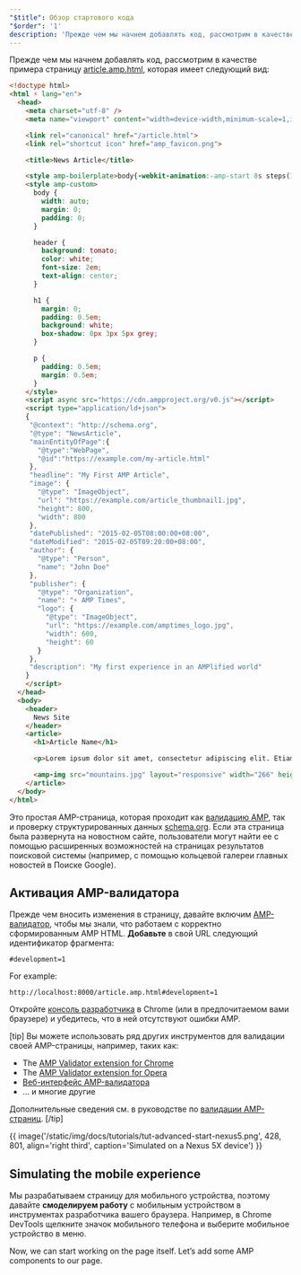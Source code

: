 ```yaml
---
"$title": Обзор стартового кода
"$order": '1'
description: 'Прежде чем мы начнем добавлять код, рассмотрим в качестве примера страницу article.amp.html, которая имеет следующий вид: ...'
---
```


Прежде чем мы начнем добавлять код, рассмотрим в качестве примера страницу [article.amp.html](https://github.com/googlecodelabs/accelerated-mobile-pages-advanced/blob/master/article.amp.html), которая имеет следующий вид:

```html
<!doctype html>
<html ⚡ lang="en">
  <head>
    <meta charset="utf-8" />
    <meta name="viewport" content="width=device-width,minimum-scale=1,initial-scale=1">

    <link rel="canonical" href="/article.html">
    <link rel="shortcut icon" href="amp_favicon.png">

    <title>News Article</title>

    <style amp-boilerplate>body{-webkit-animation:-amp-start 8s steps(1,end) 0s 1 normal both;-moz-animation:-amp-start 8s steps(1,end) 0s 1 normal both;-ms-animation:-amp-start 8s steps(1,end) 0s 1 normal both;animation:-amp-start 8s steps(1,end) 0s 1 normal both}@-webkit-keyframes -amp-start{from{visibility:hidden}to{visibility:visible}}@-moz-keyframes -amp-start{from{visibility:hidden}to{visibility:visible}}@-ms-keyframes -amp-start{from{visibility:hidden}to{visibility:visible}}@-o-keyframes -amp-start{from{visibility:hidden}to{visibility:visible}}@keyframes -amp-start{from{visibility:hidden}to{visibility:visible}}</style><noscript><style amp-boilerplate>body{-webkit-animation:none;-moz-animation:none;-ms-animation:none;animation:none}</style></noscript>
    <style amp-custom>
      body {
        width: auto;
        margin: 0;
        padding: 0;
      }

      header {
        background: tomato;
        color: white;
        font-size: 2em;
        text-align: center;
      }

      h1 {
        margin: 0;
        padding: 0.5em;
        background: white;
        box-shadow: 0px 3px 5px grey;
      }

      p {
        padding: 0.5em;
        margin: 0.5em;
      }
    </style>
    <script async src="https://cdn.ampproject.org/v0.js"></script>
    <script type="application/ld+json">
    {
     "@context": "http://schema.org",
     "@type": "NewsArticle",
     "mainEntityOfPage":{
       "@type":"WebPage",
       "@id":"https://example.com/my-article.html"
     },
     "headline": "My First AMP Article",
     "image": {
       "@type": "ImageObject",
       "url": "https://example.com/article_thumbnail1.jpg",
       "height": 800,
       "width": 800
     },
     "datePublished": "2015-02-05T08:00:00+08:00",
     "dateModified": "2015-02-05T09:20:00+08:00",
     "author": {
       "@type": "Person",
       "name": "John Doe"
     },
     "publisher": {
       "@type": "Organization",
       "name": "⚡ AMP Times",
       "logo": {
         "@type": "ImageObject",
         "url": "https://example.com/amptimes_logo.jpg",
         "width": 600,
         "height": 60
       }
     },
     "description": "My first experience in an AMPlified world"
    }
    </script>
  </head>
  <body>
    <header>
      News Site
    </header>
    <article>
      <h1>Article Name</h1>

      <p>Lorem ipsum dolor sit amet, consectetur adipiscing elit. Etiam egestas tortor sapien, non tristique ligula accumsan eu.</p>

      <amp-img src="mountains.jpg" layout="responsive" width="266" height="150"></amp-img>
    </article>
  </body>
</html>
```

Это простая AMP-страница, которая проходит как [валидацию AMP](../../../../documentation/guides-and-tutorials/learn/validation-workflow/validate_amp.md), так и проверку структурированных данных [schema.org](http://schema.org/). Если эта страница была развернута на новостном сайте, пользователи могут найти ее с помощью расширенных возможностей на страницах результатов поисковой системы (например, с помощью кольцевой галереи главных новостей в Поиске Google).

## Активация AMP-валидатора

Прежде чем вносить изменения в страницу, давайте включим [AMP-валидатор](../../../../documentation/guides-and-tutorials/learn/validation-workflow/validate_amp.md), чтобы мы знали, что работаем с корректно сформированным AMP HTML. **Добавьте** в свой URL следующий идентификатор фрагмента:

```text
#development=1
```

For example:

```text
http://localhost:8000/article.amp.html#development=1
```

Откройте [консоль разработчика](https://developer.chrome.com/devtools/docs/console) в Chrome (или в предпочитаемом вами браузере) и убедитесь, что в ней отсутствуют ошибки AMP.

[tip] Вы можете использовать ряд других инструментов для валидации своей AMP-страницы, например, таких как:

- The [AMP Validator extension for Chrome](https://chrome.google.com/webstore/detail/amp-validator/nmoffdblmcmgeicmolmhobpoocbbmknc)
- The [AMP Validator extension for Opera](https://addons.opera.com/en-gb/extensions/details/amp-validator/)
- [Веб-интерфейс AMP-валидатора](https://validator.ampproject.org/)
- ... и многие другие

Дополнительные сведения см. в руководстве по [валидации AMP-страниц](../../../../documentation/guides-and-tutorials/learn/validation-workflow/validate_amp.md). [/tip]

{{ image('/static/img/docs/tutorials/tut-advanced-start-nexus5.png', 428, 801, align='right third', caption='Simulated on a Nexus 5X device') }}

## Simulating the mobile experience

Мы разрабатываем страницу для мобильного устройства, поэтому давайте **смоделируем работу** с мобильным устройством в инструментах разработчика вашего браузера. Например, в Chrome DevTools щелкните значок мобильного телефона и выберите мобильное устройство в меню.

Now, we can start working on the page itself. Let’s add some AMP components to our page.
